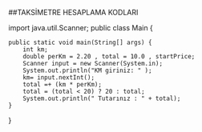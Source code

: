 ##TAKSİMETRE HESAPLAMA KODLARI

import java.util.Scanner;
public class Main {

    public static void main(String[] args) {
        int km;
        double perKm = 2.20 , total = 10.0 , startPrice;
        Scanner input = new Scanner(System.in);
        System.out.println("KM giriniz: " );
        km= input.nextInt();
        total =+ (km * perKm);
        total = (total < 20) ? 20 : total;
        System.out.println(" Tutarınız : " + total);
    }
}
